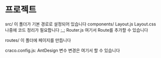 # 프로젝트

src/ 이 폴더가 기본 경로로 설정되어 있습니다
components/
Layout.js
Layout.css 나중에 코드 정리가 필요합니다 ;\_;
Router.js 여기서 Route를 추가할 수 있습니다

routes/ 이 폴더에 페이지를 만듭니다

craco.config.js: AntDesign 변수 변경은 여기서 할 수 있습니다
